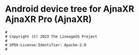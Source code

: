# Android device tree for AjnaXR AjnaXR Pro (AjnaXR)

```
#
# Copyright (C) 2023 The LineageOS Project
#
# SPDX-License-Identifier: Apache-2.0
#
```
